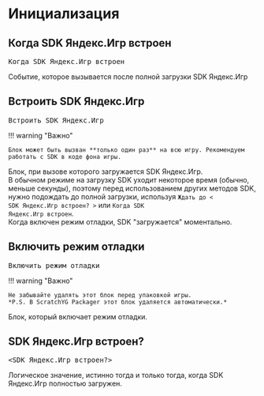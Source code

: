 # Инициализация
## Когда SDK Яндекс.Игр встроен
<pre class="scratchblocks">
Когда SDK Яндекс.Игр встроен
</pre>  
Событие, которое вызывается после полной загрузки SDK Яндекс.Игр  

## Встроить SDK Яндекс.Игр
<pre class="scratchblocks">
Встроить SDK Яндекс.Игр
</pre>  
!!! warning "Важно"

    Блок может быть вызван **только один раз** на всю игру. Рекомендуем работать с SDK в коде фона игры.  

Блок, при вызове которого загружается SDK Яндекс.Игр.  
В обычном режиме на загрузку SDK уходит некоторое время (обычно, меньше секунды), поэтому перед использованием других методов SDK, нужно подождать до полной загрузки, используя <code class="sb">Ждать до < SDK Яндекс.Игр встроен? ></code> или <code class="sb">Когда SDK Яндекс.Игр встроен</code>.  
Когда включен режим отладки, SDK "загружается" моментально.  

## Включить режим отладки
<pre class="scratchblocks">
Включить режим отладки
</pre>  
!!! warning "Важно"

    Не забывайте удалять этот блок перед упаковкой игры.  
    *P.S. В ScratchYG Packager этот блок удаляется автоматически.*  

Блок, который включает режим отладки.  

## SDK Яндекс.Игр встроен?
<pre class="scratchblocks">
&ltSDK Яндекс.Игр встроен?&gt
</pre>  
Логическое значение, истинно тогда и только тогда, когда SDK Яндекс.Игр полностью загружен.  